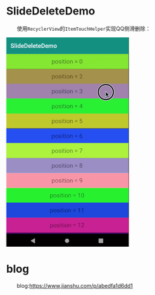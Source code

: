 # SlideDeleteDemo
&emsp;&emsp;使用`RecyclerView`的`ItemTouchHelper`实现QQ侧滑删除：

![](https://github.com/BeauteousJade/SlideDeleteDemo/blob/master/image/demo.gif)

# blog
&emsp;&emsp;blog:https://www.jianshu.com/p/abedfa1d6dd1
